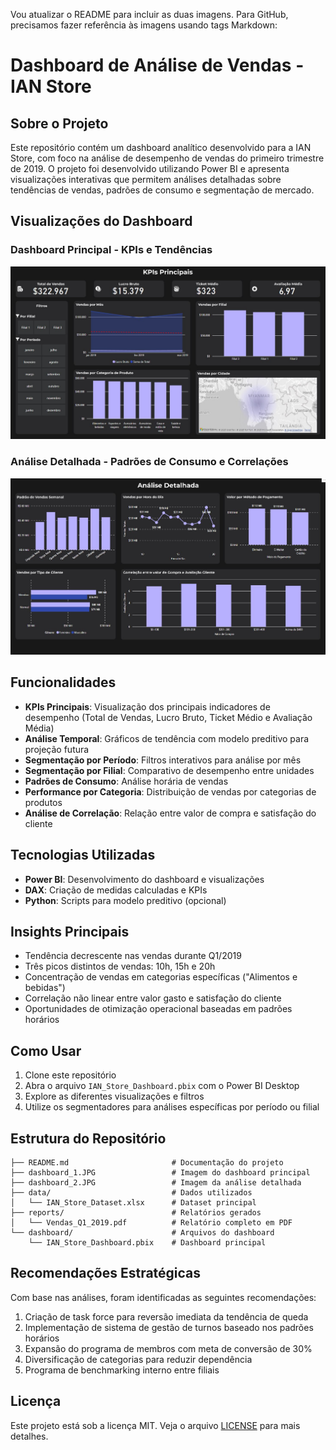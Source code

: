 Vou atualizar o README para incluir as duas imagens. Para GitHub, precisamos fazer referência às imagens usando tags Markdown:

# Dashboard de Análise de Vendas - IAN Store

## Sobre o Projeto

Este repositório contém um dashboard analítico desenvolvido para a IAN Store, com foco na análise de desempenho de vendas do primeiro trimestre de 2019. O projeto foi desenvolvido utilizando Power BI e apresenta visualizações interativas que permitem análises detalhadas sobre tendências de vendas, padrões de consumo e segmentação de mercado.

## Visualizações do Dashboard

### Dashboard Principal - KPIs e Tendências
![Dashboard Principal](./dashboard_1.JPG)

### Análise Detalhada - Padrões de Consumo e Correlações
![Análise Detalhada](./dashboard_2.JPG)

## Funcionalidades

- **KPIs Principais**: Visualização dos principais indicadores de desempenho (Total de Vendas, Lucro Bruto, Ticket Médio e Avaliação Média)
- **Análise Temporal**: Gráficos de tendência com modelo preditivo para projeção futura
- **Segmentação por Período**: Filtros interativos para análise por mês
- **Segmentação por Filial**: Comparativo de desempenho entre unidades
- **Padrões de Consumo**: Análise horária de vendas
- **Performance por Categoria**: Distribuição de vendas por categorias de produtos
- **Análise de Correlação**: Relação entre valor de compra e satisfação do cliente

## Tecnologias Utilizadas

- **Power BI**: Desenvolvimento do dashboard e visualizações
- **DAX**: Criação de medidas calculadas e KPIs
- **Python**: Scripts para modelo preditivo (opcional)

## Insights Principais

- Tendência decrescente nas vendas durante Q1/2019
- Três picos distintos de vendas: 10h, 15h e 20h
- Concentração de vendas em categorias específicas ("Alimentos e bebidas")
- Correlação não linear entre valor gasto e satisfação do cliente
- Oportunidades de otimização operacional baseadas em padrões horários

## Como Usar

1. Clone este repositório
2. Abra o arquivo `IAN_Store_Dashboard.pbix` com o Power BI Desktop
3. Explore as diferentes visualizações e filtros
4. Utilize os segmentadores para análises específicas por período ou filial

## Estrutura do Repositório

```
├── README.md                       # Documentação do projeto
├── dashboard_1.JPG                 # Imagem do dashboard principal
├── dashboard_2.JPG                 # Imagem da análise detalhada
├── data/                           # Dados utilizados
│   └── IAN_Store_Dataset.xlsx      # Dataset principal
├── reports/                        # Relatórios gerados
│   └── Vendas_Q1_2019.pdf          # Relatório completo em PDF
└── dashboard/                      # Arquivos do dashboard
    └── IAN_Store_Dashboard.pbix    # Dashboard principal
```

## Recomendações Estratégicas

Com base nas análises, foram identificadas as seguintes recomendações:

1. Criação de task force para reversão imediata da tendência de queda
2. Implementação de sistema de gestão de turnos baseado nos padrões horários
3. Expansão do programa de membros com meta de conversão de 30%
4. Diversificação de categorias para reduzir dependência
5. Programa de benchmarking interno entre filiais

## Licença

Este projeto está sob a licença MIT. Veja o arquivo [LICENSE](LICENSE) para mais detalhes.

